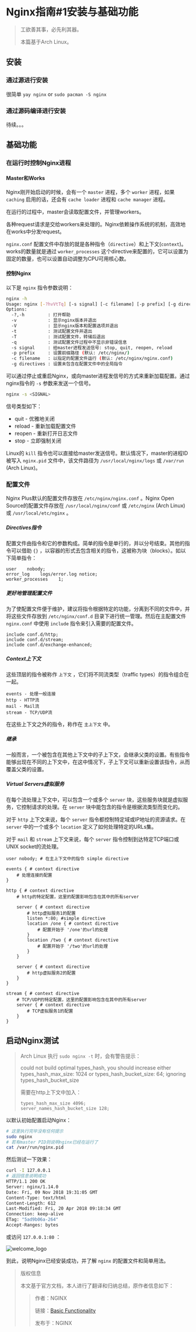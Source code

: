 # Nginx指南#1安装与基础功能

> 工欲善其事，必先利其器。
>
> 本篇基于Arch Linux。



## 安装

### 通过源进行安装

很简单 `yay nginx` or `sudo pacman -S nginx`

### 通过源码编译进行安装

待续。。。  



## 基础功能

### 在运行时控制Nginx进程

#### Master和Works

Nginx刚开始启动的时候，会有一个 `master` 进程，多个 `worker` 进程，如果 `caching` 启用的话，还会有 `cache loader` 进程和 `cache manager` 进程。  

在运行的过程中，master会读取配置文件，并管理workers。  

各种request请求是交给workers来处理的。Nginx依赖操作系统的机制，高效地在works中分发request。

`nginx.conf` 配置文件中存放的就是各种指令（`directive`）和上下文(`context`)。works的数量就是通过 `worker_processes` 这个directive来配置的，它可以设置为固定的数量，也可以设置自动调整为CPU可用核心数。  


#### 控制Nginx

以下是 `nginx` 指令参数说明：

```bash
nginx -h
Usage: nginx [-?hvVtTq] [-s signal] [-c filename] [-p prefix] [-g directives]
Options:
  -?,-h         : 打开帮助
  -v            : 显示nginx版本并退出
  -V            : 显示nginx版本和配置选项并退出
  -t            : 测试配置文件并退出
  -T            : 测试配置文件，转储后退出
  -q            : 测试配置文件过程中不显示非错误信息
  -s signal     : 给master进程发送信号: stop, quit, reopen, reload
  -p prefix     : 设置前缀路径 (默认: /etc/nginx/)
  -c filename   : 以指定的配置文件运行 (默认: /etc/nginx/nginx.conf)
  -g directives : 设置未包含在配置文件中的全局指令
```

可以通过停止或重启Nginx，或向master进程发信号的方式来重新加载配置。通过nginx指令的 `-s` 参数来发送一个信号。  

```bash
nginx -s <SIGNAL>
```

信号类型如下：

- quit - 优雅地关闭
- reload - 重新加载配置文件
- reopen - 重新打开日志文件
- stop - 立即强制关闭

Linux的 `kill` 指令也可以直接给master发送信号。默认情况下，master的进程ID被写入 `nginx.pid` 文件中，该文件路径为 `/usr/local/nginx/logs` 或 `/var/run` (Arch Linux)。  



### 配置文件

Nginx Plus默认的配置文件存放在 `/etc/nginx/nginx.conf` 。Nginx Open Source的配置文件存放在 `/usr/local/nginx/conf` 或 `/etc/nginx` (Arch Linux) 或 `/usr/local/etc/nginx` 。  

##### Directives指令

配置文件由指令和它的参数构成。简单的指令是单行的，并以分号结束。其他的指令可以借助 `{}` ，以容器的形式去包含相关的指令，这被称为块（blocks）。如以下简单指令：  

```
user    nobody;
error_log    logs/error.log notice;
worker_processes    1;
```

##### 更好地管理配置文件

为了使配置文件便于维护，建议将指令根据特定的功能，分离到不同的文件中，并将这些文件存放到 `/etc/nginx/conf.d` 目录下进行统一管理。然后在主配置文件 `nginx.conf` 中使用 `include` 指令来引入需要的配置文件。  

```
include conf.d/http;
include conf.d/stream;
include conf.d/exchange-enhanced;
```

##### Context上下文

这些顶层的指令被称作 `上下文` ，它们将不同流类型（traffic types）的指令组合在一起。  

```
events - 处理一般连接
http - HTTP流
mail - Mail流
stream - TCP/UDP流
```

在这些上下文之外的指令，称作在 `主上下文` 中。  

##### 继承

一般而言，一个被包含在其他上下文中的子上下文，会继承父类的设置。有些指令能够出现在不同的上下文中，在这中情况下，子上下文可以重新设置该指令，从而覆盖父类的设置。

##### Virtual Servers虚拟服务

在每个流处理上下文中，可以包含一个或多个 `server` 块，这些服务块就是虚拟服务，它控制请求的处理。在 `server` 块中能包含的指令是根据流类型而变化的。  

对于 `http` 上下文来说，每个 `server` 指令都控制特定域或IP地址的资源请求。在 `server` 中的一个或多个 `location` 定义了如何处理特定的URLs集。  

对于 `mail` 和  `stream` 上下文来说，每个 `server` 指令控制到达特定TCP端口或UNIX socket的流处理。  

```
user nobody; # 在主上下文中的指令 simple directive

events { # context directive
    # 处理连接的配置
}

http { # context directive
    # http的特定配置，这里的配置影响包含在其中的所有server 

    server { # context directive
        # http虚拟服务1的配置     
        listen *:80; #simple directive
        location /one { # context directive
            # 配置开始于 '/one'的url的处理
        }
        location /two { # context directive
            # 配置开始于 '/two'的url的处理
        }
    } 
    
    server { # context directive
        # http虚拟服务2的配置    
    }
}

stream { # context directive
    # TCP/UDP的特定配置，这里的配置影响包含在其中的所有server 
    server { # context directive
        # TCP虚拟服务1的配置 
    }
}
```

  

## 启动Nginx测试

> Arch Linux 执行 `sudo nginx -t` 时，会有警告提示：
>
> could not build optimal types_hash, you should increase either types_hash_max_size: 1024 or types_hash_bucket_size: 64; ignoring types_hash_bucket_size
>
> 需要在http上下文中加入：
>
> ```
> types_hash_max_size 4096;
> server_names_hash_bucket_size 128;
> ```

以默认初始配置启动Nginx：

```bash
# 这里执行完毕没有任何提示
sudo nginx
# 若有master PID则说明nginx已经在运行了
cat /var/run/nginx.pid

```

然后测试一下效果：

```bash
curl -I 127.0.0.1
# 返回信息说明成功
HTTP/1.1 200 OK
Server: nginx/1.14.0
Date: Fri, 09 Nov 2018 19:31:05 GMT
Content-Type: text/html
Content-Length: 612
Last-Modified: Fri, 20 Apr 2018 09:18:34 GMT
Connection: keep-alive
ETag: "5ad9b06a-264"
Accept-Ranges: bytes
```

或访问 `127.0.0.1:80` ：

![welcome_logo](./imgs/welcome_logo.png)  

到此，说明Nginx已经安装成功，并了解 `nginx` 的配置文件和简单用法。  

  



> 版权信息
>
> 本文基于官方文档，本人进行了翻译和归纳总结，原作者信息如下：
>
> > 作者：NGINX
> >
> > 链接：[Basic Functionality](https://docs.nginx.com/nginx/admin-guide/basic-functionality/runtime-control/)
> >
> > 发布于：NGINX
>